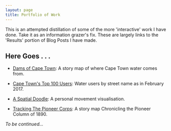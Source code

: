 ```yaml
---
layout: page
title: Portfolio of Work
---
```


<p>
  This is an attempted distillation of some of the more 'interactive' work I have done. Take it as an information grazer's fix. These are largely links to the 'Results' portion of Blog Posts I have made.
</p>

## Here Goes . . . 

- [Dams of Cape Town](https://erickndava.github.io/dams-of-capetown/index.html): A story map of where Cape Town water comes from.

- [Cape Town's Top 100 Users](https://ziosframe.carto.com/viz/5780ad82-2693-11e7-af3c-0e3ebc282e83/public_map): Water users by street name as in February 2017.

- [A Spatial Doodle](https://ziosframe.cartodb.com/viz/850d3478-c40b-11e5-a119-0ecd1babdde5/public_map): A personal movement visualisation.

- [Tracking The Pioneer Corps](http://erickndava.github.io/pioneer-column-map/index.html): A story map Chronicling the Pioneer Column of 1890.


<em>To be continued...</em>
